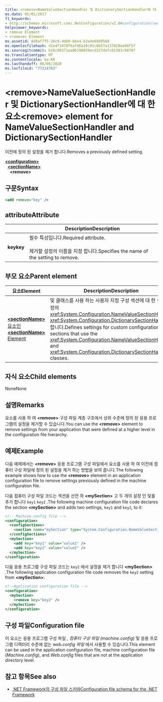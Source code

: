 ```yaml
---
title: <remove>NameValueSectionHandler 및 DictionarySectionHandler에 대 한 요소
ms.date: 05/01/2017
f1_keywords:
- http://schemas.microsoft.com/.NetConfiguration/v2.0#configuration/sectionName/remove
helpviewer_keywords:
- remove Element
- <remove> Element
ms.assetid: 8d8af7f5-26c9-4db9-bbe4-b2a4e6949568
ms.openlocfilehash: d1e4f3478f6afd6a20c01c6b57a137020ee88f5f
ms.sourcegitcommit: b16c00371ea06398859ecd157defc81301c9070f
ms.translationtype: MT
ms.contentlocale: ko-KR
ms.lasthandoff: 06/06/2020
ms.locfileid: "77214763"
---
```

# <a name="remove-element-for-namevaluesectionhandler-and-dictionarysectionhandler"></a><span data-ttu-id="04602-102">\<remove>NameValueSectionHandler 및 DictionarySectionHandler에 대 한 요소</span><span class="sxs-lookup"><span data-stu-id="04602-102">\<remove> element for NameValueSectionHandler and DictionarySectionHandler</span></span>

<span data-ttu-id="04602-103">이전에 정의 된 설정을 제거 합니다.</span><span class="sxs-lookup"><span data-stu-id="04602-103">Removes a previously defined setting.</span></span>

[**\<configuration>**](configuration-element.md)\
&nbsp;&nbsp;[**\<sectionName>**](custom-element-2.md)\
&nbsp;&nbsp;&nbsp;&nbsp;**\<remove>**

## <a name="syntax"></a><span data-ttu-id="04602-104">구문</span><span class="sxs-lookup"><span data-stu-id="04602-104">Syntax</span></span>

```xml
<add remove="key" />
```

## <a name="attribute"></a><span data-ttu-id="04602-105">attribute</span><span class="sxs-lookup"><span data-stu-id="04602-105">Attribute</span></span>

|           | <span data-ttu-id="04602-106">Description</span><span class="sxs-lookup"><span data-stu-id="04602-106">Description</span></span> |
| --------- | ----------- |
| <span data-ttu-id="04602-107">**key**</span><span class="sxs-lookup"><span data-stu-id="04602-107">**key**</span></span>   | <span data-ttu-id="04602-108">필수 특성입니다.</span><span class="sxs-lookup"><span data-stu-id="04602-108">Required attribute.</span></span><br><br><span data-ttu-id="04602-109">제거할 설정의 이름을 지정 합니다.</span><span class="sxs-lookup"><span data-stu-id="04602-109">Specifies the name of the setting to remove.</span></span> |

## <a name="parent-element"></a><span data-ttu-id="04602-110">부모 요소</span><span class="sxs-lookup"><span data-stu-id="04602-110">Parent element</span></span>

| <span data-ttu-id="04602-111">요소</span><span class="sxs-lookup"><span data-stu-id="04602-111">Element</span></span> | <span data-ttu-id="04602-112">Description</span><span class="sxs-lookup"><span data-stu-id="04602-112">Description</span></span> |
| ------- | ------------|
| [<span data-ttu-id="04602-113">**\<sectionName>** 요소인</span><span class="sxs-lookup"><span data-stu-id="04602-113">**\<sectionName>** Element</span></span>](custom-element-2.md) | <span data-ttu-id="04602-114">및 클래스를 사용 하는 사용자 지정 구성 섹션에 대 한 설정을 정의 <xref:System.Configuration.NameValueSectionHandler> <xref:System.Configuration.DictionarySectionHandler> 합니다.</span><span class="sxs-lookup"><span data-stu-id="04602-114">Defines settings for custom configuration sections that use the <xref:System.Configuration.NameValueSectionHandler> and <xref:System.Configuration.DictionarySectionHandler> classes.</span></span> |

## <a name="child-elements"></a><span data-ttu-id="04602-115">자식 요소</span><span class="sxs-lookup"><span data-stu-id="04602-115">Child elements</span></span>

<span data-ttu-id="04602-116">None</span><span class="sxs-lookup"><span data-stu-id="04602-116">None</span></span>

## <a name="remarks"></a><span data-ttu-id="04602-117">설명</span><span class="sxs-lookup"><span data-stu-id="04602-117">Remarks</span></span>

<span data-ttu-id="04602-118">요소를 사용 하 여 **\<remove>** 구성 파일 계층 구조에서 상위 수준에 정의 된 응용 프로그램의 설정을 제거할 수 있습니다.</span><span class="sxs-lookup"><span data-stu-id="04602-118">You can use the **\<remove>** element to remove settings from your application that were defined at a higher level in the configuration file hierarchy.</span></span>

## <a name="example"></a><span data-ttu-id="04602-119">예제</span><span class="sxs-lookup"><span data-stu-id="04602-119">Example</span></span>

<span data-ttu-id="04602-120">다음 예제에서는 **\<remove>** 응용 프로그램 구성 파일에서 요소를 사용 하 여 이전에 컴퓨터 구성 파일에 정의 된 설정을 제거 하는 방법을 보여 줍니다.</span><span class="sxs-lookup"><span data-stu-id="04602-120">The following example shows how to use the **\<remove>** element in an application configuration file to remove settings previously defined in the machine configuration file.</span></span>

<span data-ttu-id="04602-121">다음 컴퓨터 구성 파일 코드는 섹션을 선언 하 **\<mySection>** 고 두 개의 설정 인 및를 추가 합니다 `key1` `key2` .</span><span class="sxs-lookup"><span data-stu-id="04602-121">The following machine configuration file code declares the section **\<mySection>** and adds two settings, `key1` and `key2`, to it:</span></span>

```xml
<!-- Machine.config file -->
<configuration>
  <configSections>
    <section name="mySection" type="System.Configuration.NameValueSectionHandler,System" />
  </configSections>
  <mySection>
    <add key="key1" value="value1" />
    <add key="key2" value="value2" />
  </mySection>
</configuration>
```

<span data-ttu-id="04602-122">다음 응용 프로그램 구성 파일 코드는 `key2` 에서 설정을 제거 합니다 **\<mySection>** .</span><span class="sxs-lookup"><span data-stu-id="04602-122">The following application configuration file code removes the `key2` setting from **\<mySection>**:</span></span>

```xml
<!--Application configuration file -->
<configuration>
  <mySection>
    <remove key="key2" />
  </mySection>
</configuration>
```

## <a name="configuration-file"></a><span data-ttu-id="04602-123">구성 파일</span><span class="sxs-lookup"><span data-stu-id="04602-123">Configuration file</span></span>

<span data-ttu-id="04602-124">이 요소는 응용 프로그램 구성 파일 *, 컴퓨터 구성 파일 (machine.config*) 및 응용 프로그램 디렉터리 수준에 없는 *web.config 파일* 에서 사용할 수 있습니다.</span><span class="sxs-lookup"><span data-stu-id="04602-124">This element can be used in the application configuration file, machine configuration file (*Machine.config*), and *Web.config* files that are not at the application directory level.</span></span>

## <a name="see-also"></a><span data-ttu-id="04602-125">참고 항목</span><span class="sxs-lookup"><span data-stu-id="04602-125">See also</span></span>

- [<span data-ttu-id="04602-126">.NET Framework의 구성 파일 스키마</span><span class="sxs-lookup"><span data-stu-id="04602-126">Configuration file schema for the .NET Framework</span></span>](index.md)

